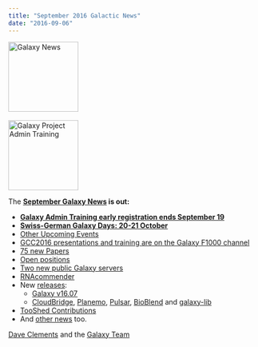 ```yaml
---
title: "September 2016 Galactic News"
date: "2016-09-06"
---
```

<div class='right'>
<a href='/src/galaxy-updates/2016-09/index.md'><img src="/src/images/galaxy-logos/GalaxyNews.png" alt="Galaxy News" width=140 /></a><br /><br />
<a href='/src/galaxy-updates/2016-09/index.md#galaxy-admin-training-november-7-11-salt-lake-city-utah'><img src="/src/images/logos/AdminTraining2016-500.png" alt="Galaxy Project Admin Training" width="140" /></a>
</div>

The **[September Galaxy News](/src/galaxy-updates/2016-09/index.md) is out:**

* **[Galaxy Admin Training early registration ends September 19](/src/galaxy-updates/2016-09/index.md#galaxy-admin-training-november-7-11-salt-lake-city-utah)**
* **[Swiss-German Galaxy Days: 20-21 October](/src/galaxy-updates/2016-09/index.md#swiss-german-galaxy-days)** 
* [Other Upcoming Events](/src/galaxy-updates/2016-09/index.md#other-upcoming-events)
* [GCC2016 presentations and training are on the Galaxy F1000 channel](/src/galaxy-updates/2016-09/index.md#gcc2016-talks-posters-and-training-slides-are-on-the-f1000research-galaxy-channel)
* [75 new Papers](/src/galaxy-updates/2016-09/index.md#new-papers)
* [Open positions](/src/galaxy-updates/2016-09/index.md#whos-hiring)
* [Two new public Galaxy servers](/src/galaxy-updates/2016-09/index.md#public-galaxy-server-news)
* [RNAcommender](/src/galaxy-updates/2016-09/index.md#galaxy-community-hubs)
* New [releases](/src/galaxy-updates/2016-09/index.md#releases):
  * [Galaxy v16.07](/src/galaxy-updates/2016-09/index.md#galaxy-v1607)
  * [CloudBridge](/src/galaxy-updates/2016-09/index.md#cloudbridge-011), [Planemo](/src/galaxy-updates/2016-09/index.md#planemo-0280---0291), [Pulsar](/src/galaxy-updates/2016-09/index.md#pulsar-071---072), [BioBlend](/src/galaxy-updates/2016-09/index.md#bioblend-080) and [galaxy-lib](/src/galaxy-updates/2016-09/index.md#galaxy-lib-16710---16100)
* [TooShed Contributions](/src/galaxy-updates/2016-09/index.md#toolshed-contributions)
* And [other news](/src/galaxy-updates/2016-09/index.md#other-news) too.

[Dave Clements](/src/people/dave-clements/index.md) and the [Galaxy Team](/src/galaxy-team/index.md)
